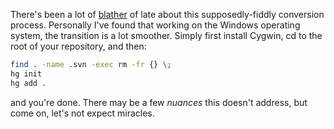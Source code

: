 <!--
.. title: Converting any repository from Svn to Hg on Windows
.. slug: converting-any-repository-fom-svn-to-hg-on-windows
.. date: 2010-10-20 10:26:02-05:00
.. tags: geek
.. link: 
.. description: 
.. type: text
-->


There's been a lot of
[blather](http://www.voidspace.org.uk/python/weblog/index.shtml) of late
about this supposedly-fiddly conversion process. Personally I've found
that working on the Windows operating system, the transition is a lot
smoother. Simply first install Cygwin, cd to the root of your
repository, and then:

``` bash
find . -name .svn -exec rm -fr {} \;
hg init
hg add .
```

and you're done. There may be a few *nuances* this doesn't address, but
come on, let's not expect miracles.